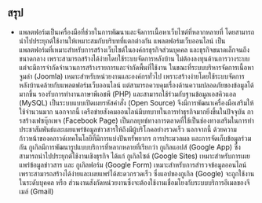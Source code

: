 ## สรุป

* แพลตฟอร์มเป็นเครื่องมือที่ช่วยในการพัฒนาและจัดการเนื้อหาเว็บไซต์ที่หลากหลายที่ โดยสามารถนำไปประยุกต์ใช้งานให้เหมาะสมกับบริบทที่แตกต่างกัน แพลตฟอร์มเว็บออนไลน์ เป็นแพลตฟอร์มที่เหมาะสำหรับการสร้างเว็บไซต์ในองค์กรธุรกิจส่วนบุคคล และธุรกิจขนาดเล็กจนถึงขนาดกลาง เพราะสามารถสร้างได้ง่ายโดยใช้ระบบจัดการหลังบ้าน ไม่ต้องลงทุนด้านการวางระบบ แต่จะมีการจำกัดจำนวนการสร้างรายการและจำกัดพื้นที่ใช้งาน ในขณะที่ระบบบริหารจัดการเนื้อหาจูมล่า (Joomla) เหมาะสำหรับหน่วยงานและองค์กรทั่วไป เพราะสร้างง่ายโดยใช้ระบบจัดการหลังบ้านคล้ายกับแพลตฟอร์มเว็บออนไลน์ แต่สามารถควบคุมเรื่องด้านความปลอดภัยของข้อมูลได้มากขึ้น รองรับการทำงานภาษาพีเอชพี (PHP) และสามารถใช้ร่วมกับฐานข้อมูลเอสคิวแอล (MySQL) เป็นระบบแบบเปิดเผยรหัสคำสั่ง (Open Source) จึงมีการพัฒนาเครื่องมือเสริมให้ใช้จำนวนมาก  นอกจากนี้ เครือข่ายสังคมออนไลน์มีบทบาทในการทำธุรกิจมากยิ่งขึ้นในปัจจุบัน การสร้างเฟซบุ๊กเพจ (Facebook Page) เป็นกลยุทธ์ทางการตลาดที่ใช้เป็นช่องทางเสริมในการทำประชาสัมพันธ์และเผยแพร่ข้อมูลข่าวสารให้ถึงมีผู้บริโภคอย่างรวดเร็ว นอกจากนี้ ด้วยความก้าวหน้าของคลาวด์เทคโนโลยีที่มีการแบ่งปันทรัพยากร การประมวลผล และการจัดเก็บข้อมูลร่วมกัน กูเกิลมีการพัฒนารูปแบบบริการที่หลากหลายที่เรียกว่า กูเกิลแอปส์ (Google App) ซึ่งสามารถนำไปประยุกต์ใช้งานเชิงธุรกิจ ได้แก่ กูเกิลไซต์ (Google Sites) เหมาะสำหรับการเผยแพร่ข้อมูลข่าวสาร และ กูเกิลฟอร์ม (Google Form) เหมาะสำหรับการสำรวจข้อมูลออนไลน์ เพราะสามารถสร้างได้ง่ายและเผยแพร่ได้สะดวกรวดเร็ว ซึ่งแอปของกูเกิล (Google) จะถูกใช้งานในระดับบุคคล หรือ ส่วนงานสังกัดหน่วยงานซึ่งจะต้องใช้งานเชื่อมโยงกับระบบบริการอีเมลของจีเมล์ (Gmail) 